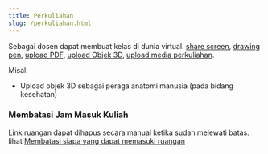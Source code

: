 ```yaml
---
title: Perkuliahan
slug: /perkuliahan.html
---
```


Sebagai dosen dapat membuat kelas di dunia virtual. [share screen](/docs/features.html#--share-screen), [drawing pen](/docs/features.html#--drawing-pen), [upload PDF](/docs/features.html#--upload-media), [upload Objek 3D](/docs/features.html#--upload-media), [upload media perkuliahan](/docs/features.html#--upload-media).

Misal:
- Upload objek 3D sebagai peraga anatomi manusia (pada bidang kesehatan)

### Membatasi Jam Masuk Kuliah

Link ruangan dapat dihapus secara manual ketika sudah melewati batas. lihat [Membatasi siapa yang dapat memasuki ruangan](/docs/rooms.html#membatasi-siapa-yang-dapat-memasuki-ruangan)